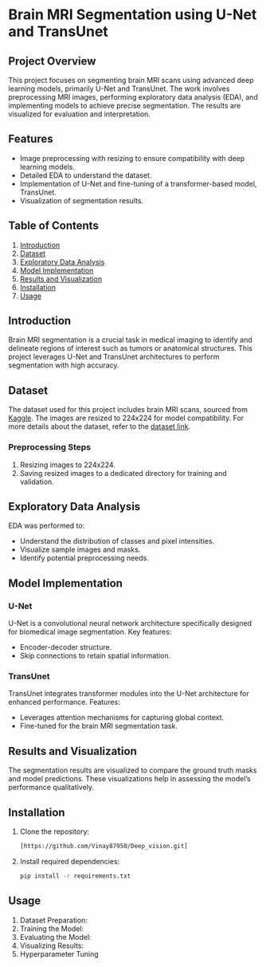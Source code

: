 # Brain MRI Segmentation using U-Net and TransUnet

## Project Overview
This project focuses on segmenting brain MRI scans using advanced deep learning models, primarily U-Net and TransUnet. The work involves preprocessing MRI images, performing exploratory data analysis (EDA), and implementing models to achieve precise segmentation. The results are visualized for evaluation and interpretation.

## Features
- Image preprocessing with resizing to ensure compatibility with deep learning models.
- Detailed EDA to understand the dataset.
- Implementation of U-Net and fine-tuning of a transformer-based model, TransUnet.
- Visualization of segmentation results.

## Table of Contents
1. [Introduction](#introduction)
2. [Dataset](#dataset)
3. [Exploratory Data Analysis](#exploratory-data-analysis)
4. [Model Implementation](#model-implementation)
5. [Results and Visualization](#results-and-visualization)
6. [Installation](#installation)
7. [Usage](#usage)


## Introduction
Brain MRI segmentation is a crucial task in medical imaging to identify and delineate regions of interest such as tumors or anatomical structures. This project leverages U-Net and TransUnet architectures to perform segmentation with high accuracy.

## Dataset
The dataset used for this project includes brain MRI scans, sourced from [Kaggle](https://www.kaggle.com). The images are resized to 224x224 for model compatibility. For more details about the dataset, refer to the [dataset link](https://www.kaggle.com/code/arham23/brain-mri-segmentation-eda-and-unet-unet-results/input).


### Preprocessing Steps
1. Resizing images to 224x224.
2. Saving resized images to a dedicated directory for training and validation.

## Exploratory Data Analysis
EDA was performed to:
- Understand the distribution of classes and pixel intensities.
- Visualize sample images and masks.
- Identify potential preprocessing needs.

## Model Implementation
### U-Net
U-Net is a convolutional neural network architecture specifically designed for biomedical image segmentation. Key features:
- Encoder-decoder structure.
- Skip connections to retain spatial information.

### TransUnet
TransUnet integrates transformer modules into the U-Net architecture for enhanced performance. Features:
- Leverages attention mechanisms for capturing global context.
- Fine-tuned for the brain MRI segmentation task.

## Results and Visualization
The segmentation results are visualized to compare the ground truth masks and model predictions. These visualizations help in assessing the model’s performance qualitatively.

## Installation
1. Clone the repository:
   ```bash
   [https://github.com/Vinay87950/Deep_vision.git]
2. Install required dependencies:
   ```bash
   pip install -r requirements.txt

## Usage
1. Dataset Preparation:
2. Training the Model:
3. Evaluating the Model:
4. Visualizing Results:
5. Hyperparameter Tuning


